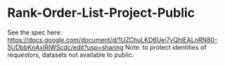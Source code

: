 # Rank-Order-List-Project-Public
See the spec here: https://docs.google.com/document/d/1UZChuLKD6Uei7vQhlEALnRN80-5UDbbKnAxIRlWScdc/edit?usp=sharing
Note: to protect identities of requestors, datasets not available to public.

